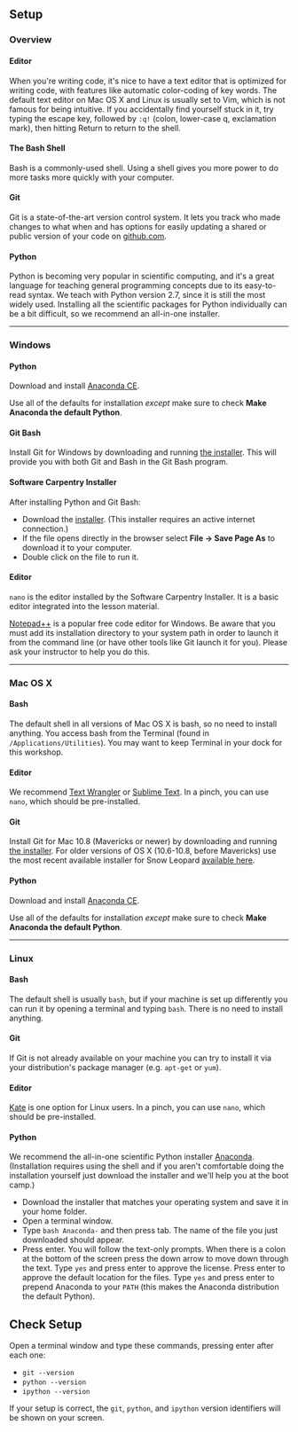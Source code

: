 ## Setup

### Overview

#### Editor

When you're writing code, it's nice to have a text
editor that is optimized for writing code, with features
like automatic color-coding of key words.
The default text editor on Mac OS X and Linux is usually set to Vim,
which is not famous for being intuitive.
If you accidentally find yourself stuck in it,
try typing the escape key,
followed by `:q!` (colon, lower-case q, exclamation mark),
then hitting Return
to return to the shell.

#### The Bash Shell

Bash is a commonly-used shell. Using a shell gives you
more power to do more tasks more quickly with your
computer.

#### Git

Git is a state-of-the-art version control system. It
lets you track who made changes to what when and has
options for easily updating a shared or public version of
your code on [github.com](https://github.com/).

#### Python

Python is becoming very popular in scientific computing,
and it's a great language for teaching general programming concepts due to its easy-to-read syntax.
We teach with Python version 2.7,
since it is still the most widely used.
Installing all the scientific packages for Python individually can be a bit difficult,
so we recommend an all-in-one installer.

---

### Windows

#### Python

Download and install  [Anaconda CE](http://continuum.io/anacondace.html).

Use all of the defaults for installation
_except_ make sure to check **Make Anaconda the default Python**.

#### Git Bash

Install Git for Windows by downloading and running
[the installer](http://msysgit.github.io/).
This will provide you with both Git and Bash in the Git Bash program.

#### Software Carpentry Installer

After installing Python and Git Bash:

- Download the [installer](http://files.software-carpentry.org/SWCarpentryInstaller.exe).
  (This installer requires an active internet connection.)
- If the file opens directly in the browser select **File &rarr; Save Page As**
  to download it to your computer.
- Double click on the file to run it.

#### Editor

`nano` is the editor installed by the Software Carpentry Installer.
It is a basic editor integrated into the lesson material.

[Notepad++](http://notepad-plus-plus.org/) is a
popular free code editor for Windows.
Be aware that you must add its installation directory to your system path
in order to launch it from the command line
(or have other tools like Git launch it for you).
Please ask your instructor to help you do this.

---

### Mac OS X

#### Bash

The default shell in all versions of Mac OS X is bash,
so no need to install anything.  You access bash from
the Terminal (found
in `/Applications/Utilities`).  You may want
to keep Terminal in your dock for this workshop.

#### Editor

We recommend
[Text Wrangler](http://www.barebones.com/products/textwrangler/) or
[Sublime Text](http://www.sublimetext.com/).
In a pinch, you can use `nano`,
which should be pre-installed.

#### Git

Install Git for Mac 10.8 (Mavericks or newer) by downloading and running
[the installer](http://git-scm.com/downloads).  For older
versions of OS X (10.6-10.8, before Mavericks) use the most recent available
installer for Snow Leopard [available
here](http://sourceforge.net/projects/git-osx-installer/files/).

#### Python

Download and install [Anaconda CE](http://continuum.io/anacondace.html).

Use all of the defaults for installation _except_ make sure to check
**Make Anaconda the default Python**.

---

### Linux

#### Bash

The default shell is usually `bash`,
but if your machine is set up differently
you can run it by opening a terminal and typing `bash`.
There is no need to install anything.

#### Git

If Git is not already available on your machine you can try
to install it via your distribution's package manager
(e.g. `apt-get` or `yum`).

#### Editor

[Kate](http://kate-editor.org/) is one option for Linux users.
In a pinch, you can use `nano`,
which should be pre-installed.

#### Python

We recommend the all-in-one scientific Python installer
[Anaconda](http://continuum.io/downloads.html).
(Installation requires using the shell and if you aren't
comfortable doing the installation yourself just
download the installer and we'll help you at the boot
camp.)

- Download the installer that matches your operating
  system and save it in your home folder.
- Open a terminal window.
- Type `bash Anaconda-` and then press
  tab. The name of the file you just downloaded should
  appear.
- Press enter. You will follow the text-only
  prompts. When there is a colon at the bottom of the
  screen press the down arrow to move down through the
  text. Type `yes` and press enter to approve
  the license. Press enter to approve the default
  location for the files. Type `yes` and
  press enter to prepend Anaconda to
  your `PATH` (this makes the Anaconda
  distribution the default Python).

## Check Setup

Open a terminal window and type these commands, pressing enter after each one:
- `git --version`
- `python --version`
- `ipython --version`

If your setup is correct, the `git`, `python`, and `ipython` version identifiers will be shown on your screen.  
